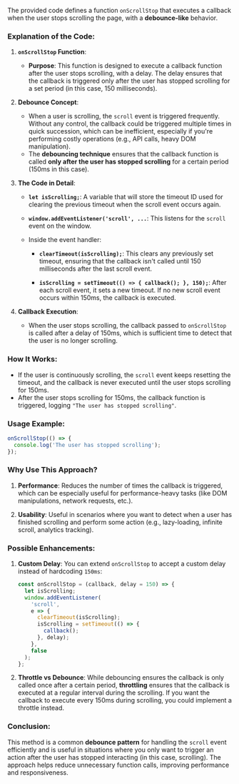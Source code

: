 The provided code defines a function `onScrollStop` that executes a callback when the user stops scrolling the page, with a **debounce-like** behavior.

### Explanation of the Code:

1. **`onScrollStop` Function**:
    - **Purpose**: This function is designed to execute a callback function after the user stops scrolling, with a delay. The delay ensures that the callback is triggered only after the user has stopped scrolling for a set period (in this case, 150 milliseconds).
  
2. **Debounce Concept**:
    - When a user is scrolling, the `scroll` event is triggered frequently. Without any control, the callback could be triggered multiple times in quick succession, which can be inefficient, especially if you're performing costly operations (e.g., API calls, heavy DOM manipulation).
    - The **debouncing technique** ensures that the callback function is called **only after the user has stopped scrolling** for a certain period (150ms in this case).

3. **The Code in Detail**:
    - **`let isScrolling;`**: A variable that will store the timeout ID used for clearing the previous timeout when the scroll event occurs again.
    
    - **`window.addEventListener('scroll', ...`**: This listens for the `scroll` event on the window.
    
    - Inside the event handler:
        - **`clearTimeout(isScrolling);`**: This clears any previously set timeout, ensuring that the callback isn't called until 150 milliseconds after the last scroll event.
        
        - **`isScrolling = setTimeout(() => { callback(); }, 150);`**: After each scroll event, it sets a new timeout. If no new scroll event occurs within 150ms, the callback is executed.

4. **Callback Execution**:
    - When the user stops scrolling, the callback passed to `onScrollStop` is called after a delay of 150ms, which is sufficient time to detect that the user is no longer scrolling.

### How It Works:
- If the user is continuously scrolling, the `scroll` event keeps resetting the timeout, and the callback is never executed until the user stops scrolling for 150ms.
- After the user stops scrolling for 150ms, the callback function is triggered, logging `"The user has stopped scrolling"`.

### Usage Example:
```javascript
onScrollStop(() => {
  console.log('The user has stopped scrolling');
});
```

### Why Use This Approach?
1. **Performance**: Reduces the number of times the callback is triggered, which can be especially useful for performance-heavy tasks (like DOM manipulations, network requests, etc.).
   
2. **Usability**: Useful in scenarios where you want to detect when a user has finished scrolling and perform some action (e.g., lazy-loading, infinite scroll, analytics tracking).

### Possible Enhancements:
1. **Custom Delay**:
   You can extend `onScrollStop` to accept a custom delay instead of hardcoding `150ms`:
   ```javascript
   const onScrollStop = (callback, delay = 150) => {
     let isScrolling;
     window.addEventListener(
       'scroll',
       e => {
         clearTimeout(isScrolling);
         isScrolling = setTimeout(() => {
           callback();
         }, delay);
       },
       false
     );
   };
   ```

2. **Throttle vs Debounce**:
   While debouncing ensures the callback is only called once after a certain period, **throttling** ensures that the callback is executed at a regular interval during the scrolling. If you want the callback to execute every 150ms during scrolling, you could implement a throttle instead.

### Conclusion:
This method is a common **debounce pattern** for handling the `scroll` event efficiently and is useful in situations where you only want to trigger an action after the user has stopped interacting (in this case, scrolling). The approach helps reduce unnecessary function calls, improving performance and responsiveness.